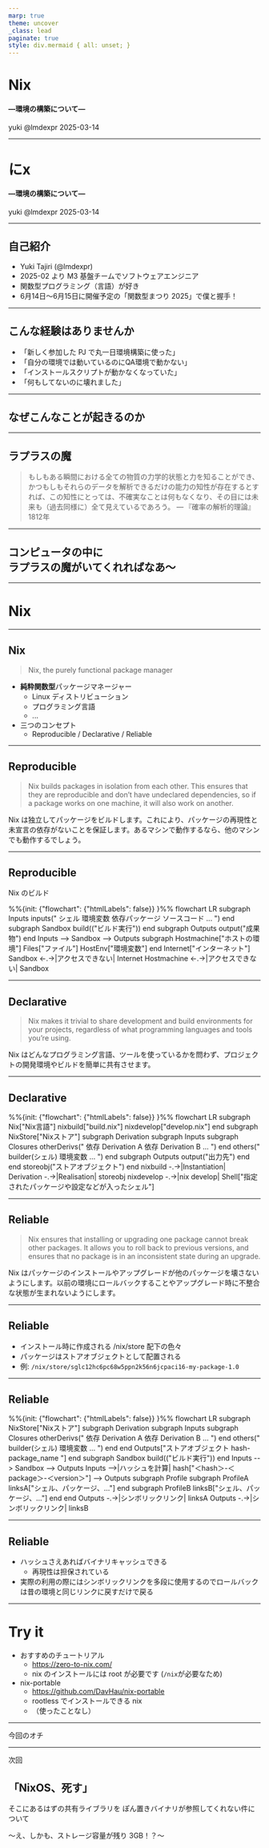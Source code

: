 ```yaml
---
marp: true
theme: uncover
_class: lead
paginate: true
style: div.mermaid { all: unset; }
---
```


# Nix
#### —環境の構築について—

yuki @lmdexpr
2025-03-14

---

# にx
#### —環境の構築について—

yuki @lmdexpr
2025-03-14

---

<!-- header: "Nix —環境の構築について— @lmdexpr" --->

## 自己紹介

- Yuki Tajiri (@lmdexpr)
- 2025-02 より M3 基盤チームでソフトウェアエンジニア
- 関数型プログラミング（言語）が好き
- 6月14日〜6月15日に開催予定の「関数型まつり 2025」で僕と握手！

---

## こんな経験はありませんか
- 「新しく参加した PJ で丸一日環境構築に使った」
- 「自分の環境では動いているのにQA環境で動かない」
- 「インストールスクリプトが動かなくなっていた」
- 「何もしてないのに壊れました」

---

## なぜこんなことが起きるのか

---

## ラプラスの魔

> もしもある瞬間における全ての物質の力学的状態と力を知ることができ、かつもしもそれらのデータを解析できるだけの能力の知性が存在するとすれば、この知性にとっては、不確実なことは何もなくなり、その目には未来も（過去同様に）全て見えているであろう。
— 『確率の解析的理論』1812年

---

## コンピュータの中に<br>ラプラスの魔がいてくれればなあ〜

---

# Nix

---

## Nix

> Nix, the purely functional package manager

- **純粋関数型**パッケージマネージャー
  - Linux ディストリビューション
  - プログラミング言語
  - ...
- 三つのコンセプト
  - Reproducible / Declarative / Reliable

---

## Reproducible
> Nix builds packages in isolation from each other. This ensures that they are reproducible and don’t have undeclared dependencies, so if a package works on one machine, it will also work on another.

Nix は独立してパッケージをビルドします。これにより、パッケージの再現性と未宣言の依存がないことを保証します。あるマシンで動作するなら、他のマシンでも動作するでしょう。

---

## Reproducible

Nix のビルド

<div class="mermaid">
%%{init: {"flowchart": {"htmlLabels": false}} }%%
flowchart LR
    subgraph Inputs
        inputs("
        シェル
        環境変数
        依存パッケージ
        ソースコード
        ...
        ")
    end
    subgraph Sandbox
        build(("ビルド実行"))
    end
    subgraph Outputs
        output("成果物")
    end
    Inputs --> Sandbox --> Outputs
    subgraph Hostmachine["ホストの環境"]
        Files["ファイル"]
        HostEnv["環境変数"]
    end
    Internet["インターネット"]
    Sandbox <-.->|アクセスできない| Internet
    Hostmachine <-.->|アクセスできない| Sandbox
</div>

<script type="module">
import mermaid from 'https://cdn.jsdelivr.net/npm/mermaid@10.0.0/dist/mermaid.esm.min.mjs';
mermaid.initialize({ startOnLoad: true });
window.addEventListener('vscode.markdown.updateContent', function() { mermaid.init() });
</script>

---

## Declarative
> Nix makes it trivial to share development and build environments for your projects, regardless of what programming languages and tools you’re using.

Nix はどんなプログラミング言語、ツールを使っているかを問わず、プロジェクトの開発環境やビルドを簡単に共有させます。

---

## Declarative

<div class="mermaid">
%%{init: {"flowchart": {"htmlLabels": false}} }%%
flowchart LR
    subgraph Nix["Nix言語"]
        nixbuild["build.nix"]
        nixdevelop["develop.nix"]
    end
    subgraph NixStore["Nixストア"]
        subgraph Derivation
            subgraph Inputs
                subgraph Closures
                    otherDerivs("
                    依存 Derivation A
                    依存 Derivation B
                    ...
                    ")
                end
                others("
                builder(シェル)
                環境変数
                ...
                ")
            end
            subgraph Outputs
                output("出力先")
            end
        end
        storeobj("ストアオブジェクト")
    end
    nixbuild -.->|Instantiation| Derivation -.->|Realisation| storeobj
    nixdevelop -.->|nix develop| Shell["指定されたパッケージや設定などが入ったシェル"]
</div>

<script type="module">
import mermaid from 'https://cdn.jsdelivr.net/npm/mermaid@10.0.0/dist/mermaid.esm.min.mjs';
mermaid.initialize({ startOnLoad: true });
window.addEventListener('vscode.markdown.updateContent', function() { mermaid.init() });
</script>

---

## Reliable
> Nix ensures that installing or upgrading one package cannot break other packages. It allows you to roll back to previous versions, and ensures that no package is in an inconsistent state during an upgrade.

Nix はパッケージのインストールやアップグレードが他のパッケージを壊さないようにします。以前の環境にロールバックすることやアップグレード時に不整合な状態が生まれないようにします。

---

## Reliable

- インストール時に作成される /nix/store 配下の色々
- パッケージはストアオブジェクトとして配置される
- 例: `/nix/store/sglc12hc6pc68w5ppn2k56n6jcpaci16-my-package-1.0`

---

## Reliable

<div class="mermaid">
%%{init: {"flowchart": {"htmlLabels": false}} }%%
flowchart LR
    subgraph NixStore["Nixストア"]
        subgraph Derivation
            subgraph Inputs
                subgraph Closures
                    otherDerivs("
                    依存 Derivation A
                    依存 Derivation B
                    ...
                    ")
                end
                others("
                builder(シェル)
                環境変数
                ...
                ")
            end
        end
        Outputs["ストアオブジェクト
        hash-package_name
        "]
    end
    subgraph Sandbox
        build(("ビルド実行"))
    end
    Inputs --> Sandbox --> Outputs
    Inputs -->|ハッシュを計算| hash["＜hash＞-＜package＞-＜version＞"] --> Outputs
    subgraph Profile
        subgraph ProfileA
            linksA["シェル、パッケージ、..."]
        end
        subgraph ProfileB
            linksB["シェル、パッケージ、..."]
        end
    end
    Outputs -.->|シンボリックリンク| linksA
    Outputs -.->|シンボリックリンク| linksB
</div>

<script type="module">
import mermaid from 'https://cdn.jsdelivr.net/npm/mermaid@10.0.0/dist/mermaid.esm.min.mjs';
mermaid.initialize({ startOnLoad: true });
window.addEventListener('vscode.markdown.updateContent', function() { mermaid.init() });
</script>

---

## Reliable

- ハッシュさえあればバイナリキャッシュできる
    - 再現性は担保されている
- 実際の利用の際にはシンボリックリンクを多段に使用するのでロールバックは昔の環境と同じリンクに戻すだけで戻る

---

# Try it

- おすすめのチュートリアル
  - https://zero-to-nix.com/
  - nix のインストールには root が必要です
  (`/nix`が必要なため)
- nix-portable
  - https://github.com/DavHau/nix-portable
  - rootless でインストールできる nix
  - （使ったことなし）

---

今回のオチ

---

次回
## 「NixOS、死す」

そこにあるはずの共有ライブラリを
ぽん置きバイナリが参照してくれない件について

〜え、しかも、ストレージ容量が残り 3GB！？〜
